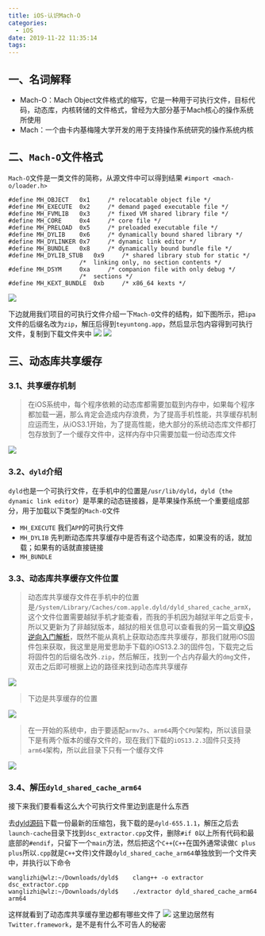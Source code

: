 ```yaml
---
title: iOS-认识Mach-O
categories:
  - iOS
date: 2019-11-22 11:35:14
tags:
---
```


## 一、名词解释
- Mach-O：Mach Object文件格式的缩写，它是一种用于可执行文件，目标代码，动态库，内核转储的文件格式，曾经为大部分基于Mach核心的操作系统所使用
- Mach：一个由卡内基梅隆大学开发的用于支持操作系统研究的操作系统内核

## 二、```Mach-O```文件格式
```Mach-O```文件是一类文件的简称，从源文件中可以得到结果
```#import <mach-o/loader.h>```

```
#define	MH_OBJECT	0x1		/* relocatable object file */
#define	MH_EXECUTE	0x2		/* demand paged executable file */
#define	MH_FVMLIB	0x3		/* fixed VM shared library file */
#define	MH_CORE		0x4		/* core file */
#define	MH_PRELOAD	0x5		/* preloaded executable file */
#define	MH_DYLIB	0x6		/* dynamically bound shared library */
#define	MH_DYLINKER	0x7		/* dynamic link editor */
#define	MH_BUNDLE	0x8		/* dynamically bound bundle file */
#define	MH_DYLIB_STUB	0x9		/* shared library stub for static */
					/*  linking only, no section contents */
#define	MH_DSYM		0xa		/* companion file with only debug */
					/*  sections */
#define	MH_KEXT_BUNDLE	0xb		/* x86_64 kexts */
```
<img src="./iOS-认识Mach-O/Mach-O.png">

下边就用我们项目的可执行文件介绍一下```Mach-O```文件的结构，如下图所示，把```ipa```文件的后缀名改为```zip```，解压后得到```teyuntong.app```，然后显示包内容得到可执行文件，复制到下载文件夹中
<img src="./iOS-认识Mach-O/WX20191122-161029.png">
<img src="./iOS-认识Mach-O/WX20191122-161316.png">

## 三、动态库共享缓存
### 3.1、共享缓存机制
> 在iOS系统中，每个程序依赖的动态库都需要加载到内存中，如果每个程序都加载一遍，那么肯定会造成内存浪费，为了提高手机性能，共享缓存机制应运而生，从iOS3.1开始，为了提高性能，绝大部分的系统动态库文件都打包存放到了一个缓存文件中，这样内存中只需要加载一份动态库文件

<img src="./iOS-认识Mach-O/2.png">

### 3.2、```dyld```介绍
```dyld```也是一个可执行文件，在手机中的位置是```/usr/lib/dyld```，```dyld```（```the dynamic link editor```）是苹果的动态链接器，是苹果操作系统一个重要组成部分，用于加载以下类型的```Mach-O```文件

- ```MH_EXECUTE``` 我们```APP```的可执行文件
- ```MH_DYLIB```  先判断动态库共享缓存中是否有这个动态库，如果没有的话，就加载；如果有的话就直接链接
- ```MH_BUNDLE```

### 3.3、动态库共享缓存文件位置
> 动态库共享缓存文件在手机中的位置是```/System/Library/Caches/com.apple.dyld/dyld_shared_cache_armX```，这个文件位置需要越狱手机才能查看，而我的手机因为越狱半年之后变卡，所以又更新为了非越狱版本，越狱的相关信息可以查看我的另一篇文章[iOS逆向入门解析](https://juejin.im/post/5af2f94351882567096135d8)，既然不能从真机上获取动态库共享缓存，那我们就用iOS固件包来获取，我这里是用爱思助手下载的iOS13.2.3的固件包，下载完之后将固件包的后缀名改外```.zip```，然后解压，找到一个占内存最大的```dmg```文件，双击之后即可根据上边的路径来找到动态库共享缓存

<img src="./iOS-认识Mach-O/WX20191125-154639.png">

> 下边是共享缓存的位置

<img src="./iOS-认识Mach-O/WX20191125-155500@2x.png">

> 在一开始的系统中，由于要适配```armv7s```、```arm64```两个```CPU```架构，所以该目录下是有两个版本的缓存文件的，现在我们下载的```iOS13.2.3```固件只支持```arm64```架构，所以此目录下只有一个缓存文件

<img src="./iOS-认识Mach-O/1.png">

### 3.4、解压```dyld_shared_cache_arm64```
接下来我们要看看这么大个可执行文件里边到底是什么东西

去[dyld源码](https://opensource.apple.com/tarballs/dyld/)下载一份最新的压缩包，我下载的是```dyld-655.1.1```，解压之后去```launch-cache```目录下找到```dsc_extractor.cpp```文件，删除```#if 0```以上所有代码和最底部的```#endif```，只留下一个```main```方法，然后把这个```C++```(```C++```在国外通常读做```C plus plus```所以```.cpp```就是```C++```文件)文件跟```dyld_shared_cache_arm64```单独放到一个文件夹中，并执行以下命令

```
wanglizhi@wlz:~/Downloads/dyld$    clang++ -o extractor dsc_extractor.cpp
wanglizhi@wlz:~/Downloads/dyld$    ./extractor dyld_shared_cache_arm64 arm64
```
这样就看到了动态库共享缓存里边都有哪些文件了
<img src="./iOS-认识Mach-O/WX20191125-164134@2x.png">
这里边居然有```Twitter.framework```，是不是有什么不可告人的秘密
